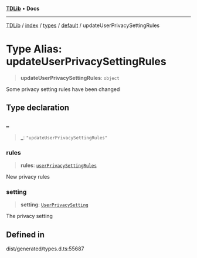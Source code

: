 [**TDLib**](../../../../../../README.md) • **Docs**

***

[TDLib](../../../../../../modules.md) / [index](../../../../../README.md) / [types](../../../README.md) / [default](../README.md) / updateUserPrivacySettingRules

# Type Alias: updateUserPrivacySettingRules

> **updateUserPrivacySettingRules**: `object`

Some privacy setting rules have been changed

## Type declaration

### \_

> **\_**: `"updateUserPrivacySettingRules"`

### rules

> **rules**: [`userPrivacySettingRules`](userPrivacySettingRules-1.md)

New privacy rules

### setting

> **setting**: [`UserPrivacySetting`](UserPrivacySetting.md)

The privacy setting

## Defined in

dist/generated/types.d.ts:55687
